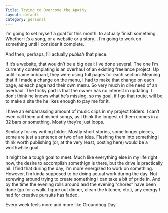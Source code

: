 ```yaml
---
Title: Trying to Overcome the Apathy
Layout: default
Category: personal
---
```

I’m going to set myself a goal for this month: to actually finish something. Whether it’s a song, or a website or a story... I’m going to work on something until I consider it complete.

And then, perhaps, I’ll actually *publish* that piece.
<!--more-->
If it’s a website, that wouldn’t be a big deal; I’ve done several. The one I’m currently contemplating is an overhaul of an existing freelance project. Up until I came onboard, they were using full pages for each section. Meaning that if I made a change on the menu, I had to make that change on each page, as each page had their own menu. So very much in dire need of an overhaul. The tricky part is that the owner has no interest in updating. I don’t think he knows what he’s missing, so my goal, if I go that route, will be to make a site the he likes enough to pay me for it.

I have an embarrassing amount of music clips in my project folders. I can’t even call them unfinished songs, as I think the longest of them comes in a 32 bars or something. Mostly they’re just loops.

Similarly for my writing folder. Mostly short stories, some longer pieces, some are just a sentence or two of an idea. Fleshing them into something I think worth publishing (or, at the very least, posting here) would be a worthwhile goal.

It might be a tough goal to meet. Much like everything else in my life right now, the desire to accomplish somethign is there, but the drive is practically nil. I find that during the day, I’m more energized to work on something. However, I’m kinda supposed to be doing actual work during the day. Not screwing around trying to create something I can take a bit of pride in. And by the time the evening rolls around and the evening “chores” have been done (go for a walk, figure out dinner, clean the kitchen, etc.), any energy I had for creative pursuits has faded. 

Every week feels more and more like Groundhog Day.